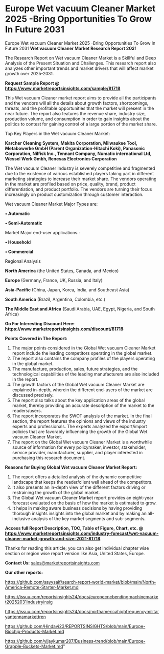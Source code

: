 # Europe Wet vacuum Cleaner Market 2025 -Bring Opportunities To Grow In Future 2031
 Europe Wet vacuum Cleaner Market 2025 -Bring Opportunities To Grow In Future 2031
<strong>Wet vacuum Cleaner Market Research Report 2031</strong>

The Research Report on Wet vacuum Cleaner Market is a Skillful and Deep Analysis of the Present Situation and Challenges. This research report also analyzes other important trends and market drivers that will affect market growth over 2025-2031.

<strong>Request Sample Report @ <a href=https://www.marketreportsinsights.com/sample/81718>https://www.marketreportsinsights.com/sample/81718</a></strong>

This Wet vacuum Cleaner market report aims to provide all the participants and the vendors will all the details about growth factors, shortcomings, threats, and the profitable opportunities that the market will present in the near future. The report also features the revenue share, industry size, production volume, and consumption in order to gain insights about the politics to contest for gaining control of a large portion of the market share.

Top Key Players in the Wet vacuum Cleaner Market:

<strong>Karcher Cleaning System, Makita Corporation, Milwaukee Tool, Metabowerke GmbH (Parent Organization-Hitachi Koki), Panasonic Corporation, Nilfisk Inc., Tennant Company, Numatic international Ltd, Wessel Werk Gmbh, Renesas Electronics Corporation</strong>

The Wet vacuum Cleaner Industry is severely competitive and fragmented due to the existence of various established players taking part in different marketing strategies to increase their market share. The vendors operating in the market are profiled based on price, quality, brand, product differentiation, and product portfolio. The vendors are turning their focus increasingly on product customization through customer interaction.

Wet vacuum Cleaner Market Major Types are:

<strong>• Automatic

• Semi-Automatic</strong>

Market Major end-user applications :

<strong>• Household

• Commercial</strong>

Regional Analysis

</u><strong><b>North America</b></strong> (the United States, Canada, and Mexico)

<strong><b>Europe </b></strong>(Germany, France, UK, Russia, and Italy)

<strong><b>Asia-Pacific</b></strong> (China, Japan, Korea, India, and Southeast Asia)

<strong><b>South America</b></strong> (Brazil, Argentina, Colombia, etc.)

<strong><b>The Middle East and Africa</b></strong> (Saudi Arabia, UAE, Egypt, Nigeria, and South Africa)

<strong>Go For Interesting Discount Here: <a href=https://www.marketreportsinsights.com/discount/81718>https://www.marketreportsinsights.com/discount/81718</a></strong>

<strong>Points Covered in The Report:</strong>
<ol>
  <li>The major points considered in the Global Wet vacuum Cleaner Market report include the leading competitors operating in the global market.</li>
  <li>The report also contains the company profiles of the players operating in the global market.</li>
  <li>The manufacture, production, sales, future strategies, and the technological capabilities of the leading manufacturers are also included in the report.</li>
  <li>The growth factors of the Global Wet vacuum Cleaner Market are explained in-depth, wherein the different end-users of the market are discussed precisely.</li>
  <li>The report also talks about the key application areas of the global market, thereby providing an accurate description of the market to the readers/users.</li>
  <li>The report incorporates the SWOT analysis of the market. In the final section, the report features the opinions and views of the industry experts and professionals. The experts analyzed the export/import policies that are favorably influencing the growth of the Global Wet vacuum Cleaner Market.</li>
  <li>The report on the Global Wet vacuum Cleaner Market is a worthwhile source of information for every policymaker, investor, stakeholder, service provider, manufacturer, supplier, and player interested in purchasing this research document.</li>
</ol>
<strong>Reasons for Buying Global Wet vacuum Cleaner Market Report:</strong>

<ol>
  <li>The report offers a detailed analysis of the dynamic competitive landscape that keeps the reader/client well ahead of the competitors.</li>
  <li>It also presents an in-depth view of the different factors driving or restraining the growth of the global market.</li>
  <li>The Global Wet vacuum Cleaner Market report provides an eight-year forecast evaluated on the basis of how the market is estimated to grow.</li>
  <li>It helps in making aware business decisions by having providing thorough insights insights into the global market and by making an all-inclusive analysis of the key market segments and sub-segments.</li>
</ol>
<strong>Access full Report Description, TOC, Table of Figure, Chart, etc. @ <a href=https://www.marketreportsinsights.com/industry-forecast/wet-vacuum-cleaner-market-growth-and-size-2021-81718>https://www.marketreportsinsights.com/industry-forecast/wet-vacuum-cleaner-market-growth-and-size-2021-81718</a></strong>


Thanks for reading this article; you can also get individual chapter wise section or region wise report version like Asia, United States, Europe.

<strong>Contact Us:</strong>
sales@marketreportsinsights.com

<strong>Our other reports:</strong>

<a href=https://github.com/sayysaif/search-report-world-market/blob/main/North-America-Remote-Starter-Market.md>https://github.com/sayysaif/search-report-world-market/blob/main/North-America-Remote-Starter-Market.md</a>

<a href=https://issuu.com/reportsinsights24/docs/europecncbendingmachinemarket20252031industryinsig>https://issuu.com/reportsinsights24/docs/europecncbendingmachinemarket20252031industryinsig</a>

<a href=https://issuu.com/reportsinsights24/docs/northamericahighfrequencymilitaryantennamarkettren>https://issuu.com/reportsinsights24/docs/northamericahighfrequencymilitaryantennamarkettren</a>

<a href=https://github.com/Hindavi23/REPORTSINSIGHTS/blob/main/Europe-Biochip-Products-Market.md>https://github.com/Hindavi23/REPORTSINSIGHTS/blob/main/Europe-Biochip-Products-Market.md</a>

<a href=https://github.com/vijaykumar207/Business-trend/blob/main/Europe-Grapple-Buckets-Market.md>https://github.com/vijaykumar207/Business-trend/blob/main/Europe-Grapple-Buckets-Market.md</a>"
